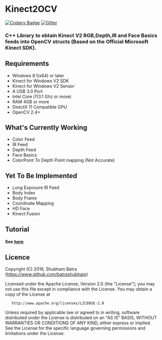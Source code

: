 # Kinect2OCV

[![Codacy Badge](https://api.codacy.com/project/badge/Grade/43605552dbb84bed89ad7a37d262b047)](https://app.codacy.com/app/batrashubham/Kinect2OCV?utm_source=github.com&utm_medium=referral&utm_content=batrashubham/Kinect2OCV&utm_campaign=Badge_Grade_Dashboard)
[![Gitter](https://badges.gitter.im/batrashubham/Kinect2OCV.svg)](https://gitter.im/batrashubham/Kinect2OCV?utm_source=badge&utm_medium=badge&utm_campaign=pr-badge)

### C++ Library to obtain Kinect V2 RGB,Depth,IR and Face Basics feeds into OpenCV structs (Based on the Official Microsoft Kinect SDK).

## Requirements
- Windows 8.1(x64) or later
- Kinect for Windows V2 SDK
- Kinect for Windows V2 Sensor
- A USB 3.0 Port
- Intel Core i7(3.1 Ghz or more)
- RAM 4GB or more
- DirectX 11 Compatible GPU
- OpenCV 2.4+

## What's Currently Working
- Color Feed
- IR Feed
- Depth Feed
- Face Basics
- ColorPoint To Depth Point mapping (Not Accurate)

## Yet To Be Implemented
- Long Exposure IR Feed
- Body Index
- Body Frame
- Coordinate Mapping
- HD Face
- Kinect Fusion

## Tutorial
#### See [here](https://batrashubham.com/2016-07-28-Kinect2OCV/)


## Licence 

Copyright (C) 2018, Shubham Batra (https://www.github.com/batrashubham)

   Licensed under the Apache License, Version 2.0 (the "License");
   you may not use this file except in compliance with the License.
   You may obtain a copy of the License at

       http://www.apache.org/licenses/LICENSE-2.0

   Unless required by applicable law or agreed to in writing, software
   distributed under the License is distributed on an "AS IS" BASIS,
   WITHOUT WARRANTIES OR CONDITIONS OF ANY KIND, either express or implied.
   See the License for the specific language governing permissions and
   limitations under the License.

